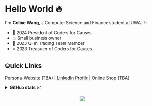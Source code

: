 # Hello World 🔥

I'm **Celine Wang**, a Computer Science and Finance student at UWA. ✨

- 🌙 2024 President of Coders for Causes
- 💥 Small business owner
- 💫 2023 QFin Trading Team Member
- ⭐️ 2023 Treasurer of Coders for Causes

## Quick Links
Personal Website (TBA) | [LinkedIn Profile](https://www.linkedin.com/in/celine---wang/) | Online Shop (TBA)

<details>
    <summary><b>GitHub stats 📈</b></summary>

<div align="center">
<img alt="Celine's GitHub stats" src="https://github-readme-stats.vercel.app/api?username=latrodexia&show_icons=true&theme=dark&hide_rank=true" />

<img alt="Celine's's top languages excluding JS,HTML,CSS" src="https://github-readme-stats.vercel.app/api/top-langs/?username=latrodexia&layout=compact&theme=dark&langs_count=8" />

</div>
</details>


<div align="center">

![](https://komarev.com/ghpvc/?username=latrodexia)

</div>
